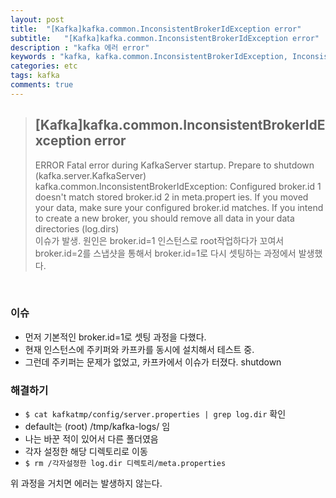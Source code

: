 ```yaml
---
layout: post
title:  "[Kafka]kafka.common.InconsistentBrokerIdException error"
subtitle:   "[Kafka]kafka.common.InconsistentBrokerIdException error"
description : "kafka 에러 error"
keywords : "kafka, kafka.common.InconsistentBrokerIdException, InconsistentBrokerIdException"
categories: etc
tags: kafka
comments: true
---
```


> ## [Kafka]kafka.common.InconsistentBrokerIdException error    
> ERROR Fatal error during KafkaServer startup. Prepare to shutdown (kafka.server.KafkaServer)
kafka.common.InconsistentBrokerIdException: Configured broker.id 1 doesn't match stored broker.id 2 in meta.propert
ies. If you moved your data, make sure your configured broker.id matches. If you intend to create a new broker, you
 should remove all data in your data directories (log.dirs)  
 이슈가 발생. 원인은 broker.id=1 인스턴스로 root작업하다가 꼬여서 broker.id=2를 스냅샷을 통해서 broker.id=1로 다시 셋팅하는 과정에서 발생했다.

<br>

### 이슈
- 먼저 기본적인 broker.id=1로 셋팅 과정을 다했다.
- 현재 인스턴스에 주키퍼와 카프카를 동시에 설치해서 테스트 중.
- 그런데 주키퍼는 문제가 없었고, 카프카에서 이슈가 터졌다. shutdown

### 해결하기
- ```$ cat kafkatmp/config/server.properties | grep log.dir``` 확인
- default는 (root) /tmp/kafka-logs/ 임
- 나는 바꾼 적이 있어서 다른 폴더였음
- 각자 설정한 해당 디렉토리로 이동
- ```$ rm /각자설정한 log.dir 디렉토리/meta.properties```

위 과정을 거치면 에러는 발생하지 않는다.
